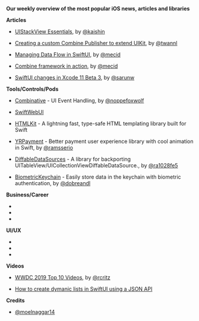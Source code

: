 **Our weekly overview of the most popular iOS news, articles and libraries**


**Articles**

* [UIStackView Essentials](https://nshipster.com/uistackview/), by [@kaishin](https://twitter.com/kaishin)

* [Creating a custom Combine Publisher to extend UIKit](https://www.avanderlee.com/swift/custom-combine-publisher/), by [@twannl](https://twitter.com/twannl)

* [Managing Data Flow in SwiftUI](https://mecid.github.io/2019/07/03/managing-data-flow-in-swiftui/), by [@mecid](https://twitter.com/mecid)

* [Combine framework in action](https://medium.com/snowdog-labs/combine-framework-in-action-part-2-63c7d652b32f), by [@mecid](https://twitter.com/mecid)

* [SwiftUI changes in Xcode 11 Beta 3](https://sarunw.com/posts/swiftui-changes-in-xcode-11-beta-3), by [@sarunw](https://twitter.com/sarunw)


**Tools/Controls/Pods**

* [Combinative](https://github.com/noppefoxwolf/Combinative) - UI Event Handling, by [@noppefoxwolf](https://twitter.com/noppefoxwolf)

* [SwiftWebUI](https://github.com/SwiftWebUI/SwiftWebUI)

* [HTMLKit](https://github.com/vapor-community/HTMLKit) - A lightning fast, type-safe HTML templating library built for Swift

* [YRPayment](https://github.com/yassram/YRPayment) - Better payment user experience library with cool animation in Swift, by [@ramsserio](https://twitter.com/ramsserio)

* [DiffableDataSources](https://github.com/ra1028/DiffableDataSources) - A library for backporting UITableView/UICollectionViewDiffableDataSource., by [@ra1028fe5](https://twitter.com/ra1028fe5)

* [BiometricKeychain](https://github.com/appssemble/BiometricKeychain) - Easily store data in the keychain with biometric authentication, by [@dobreandl](https://twitter.com/dobreandl)

**Business/Career**

*
*
*

**UI/UX**

*
*
*

**Videos**

* [WWDC 2019 Top 10 Videos](https://www.raywenderlich.com/3868932-wwdc-2019-top-10-videos), by [@rcritz](https://twitter.com/rcritz)

* [How to create dymanic lists in SwiftUI using a JSON API](https://www.youtube.com/watch?v=ri1A032zfLo&feature=youtu.be)

**Credits**
 
* [@moelnaggar14](https://github.com/MoElnaggar14)
